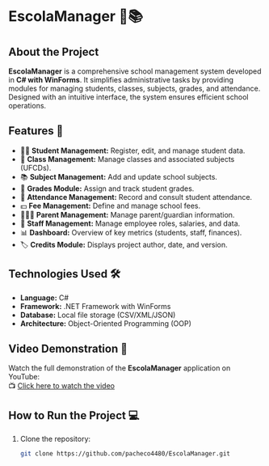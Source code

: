 # EscolaManager 🏫📚

## About the Project
**EscolaManager** is a comprehensive school management system developed in **C# with WinForms**. It simplifies administrative tasks by providing modules for managing students, classes, subjects, grades, and attendance. Designed with an intuitive interface, the system ensures efficient school operations.

## Features 🚀
- 👨‍🎓 **Student Management:** Register, edit, and manage student data.  
- 🏫 **Class Management:** Manage classes and associated subjects (UFCDs).  
- 📚 **Subject Management:** Add and update school subjects.  
- 📝 **Grades Module:** Assign and track student grades.  
- 📆 **Attendance Management:** Record and consult student attendance.  
- 💵 **Fee Management:** Define and manage school fees.  
- 👨‍👩‍👧 **Parent Management:** Manage parent/guardian information.  
- 💼 **Staff Management:** Manage employee roles, salaries, and data.  
- 📊 **Dashboard:** Overview of key metrics (students, staff, finances).  
- 🏷️ **Credits Module:** Displays project author, date, and version.  

## Technologies Used 🛠️
- **Language:** C#  
- **Framework:** .NET Framework with WinForms  
- **Database:** Local file storage (CSV/XML/JSON)  
- **Architecture:** Object-Oriented Programming (OOP)  

## Video Demonstration 🎥
Watch the full demonstration of the **EscolaManager** application on YouTube:  
📺 [Click here to watch the video](https://youtu.be/sXqFgK5E7Us)  

## How to Run the Project 💻
1. Clone the repository:  
   ```bash
   git clone https://github.com/pacheco4480/EscolaManager.git
